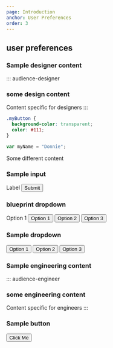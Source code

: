 ```yaml
---
page: Introduction
anchor: User Preferences
order: 3
---
```


## user preferences

### Sample designer content
::: audience-designer
### some design content
Content specific for designers
:::

```css
.myButton {
  background-color: transparent;
  color: #111;
}
```

```javascript
var myName = "Donnie";
```

Some different content

### Sample input
<blu-textfield selfdocument input-placeholder="Enter text here">
  Label
  <button class="button" slot="button">Submit</button>
</blu-textfield>

### blueprint dropdown
<blu-selectsummary selfdocument type="select">
  <span slot="title">Option 1</span>
  <button class="selectSummary--option">Option 1</button>
  <button class="selectSummary--option">Option 2</button>
  <button class="selectSummary--option">Option 3</button>
</blu-selectsummary>

### Sample dropdown
<select-summary type="select">
  <button class="selectSummary--option">Option 1</button>
  <button class="selectSummary--option">Option 2</button>
  <button class="selectSummary--option">Option 3</button>
</select-summary>

### Sample engineering content
::: audience-engineer
### some engineering content
Content specific for engineers
:::

### Sample button
<button class="button">Click Me</button>
